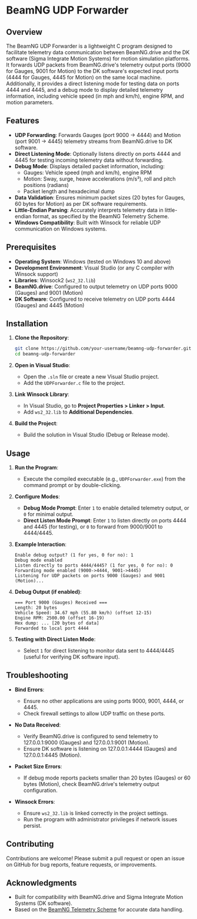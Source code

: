 # BeamNG UDP Forwarder

## Overview

The BeamNG UDP Forwarder is a lightweight C program designed to facilitate telemetry data communication between BeamNG.drive and the DK software (Sigma Integrate Motion Systems) for motion simulation platforms. It forwards UDP packets from BeamNG.drive's telemetry output ports (9000 for Gauges, 9001 for Motion) to the DK software's expected input ports (4444 for Gauges, 4445 for Motion) on the same local machine. Additionally, it provides a direct listening mode for testing data on ports 4444 and 4445, and a debug mode to display detailed telemetry information, including vehicle speed (in mph and km/h), engine RPM, and motion parameters.

## Features

- **UDP Forwarding**: Forwards Gauges (port 9000 → 4444) and Motion (port 9001 → 4445) telemetry streams from BeamNG.drive to DK software.
- **Direct Listening Mode**: Optionally listens directly on ports 4444 and 4445 for testing incoming telemetry data without forwarding.
- **Debug Mode**: Displays detailed packet information, including:
  - Gauges: Vehicle speed (mph and km/h), engine RPM
  - Motion: Sway, surge, heave accelerations (m/s²), roll and pitch positions (radians)
  - Packet length and hexadecimal dump
- **Data Validation**: Ensures minimum packet sizes (20 bytes for Gauges, 60 bytes for Motion) as per DK software requirements.
- **Little-Endian Parsing**: Accurately interprets telemetry data in little-endian format, as specified by the BeamNG Telemetry Scheme.
- **Windows Compatibility**: Built with Winsock for reliable UDP communication on Windows systems.

## Prerequisites

- **Operating System**: Windows (tested on Windows 10 and above)
- **Development Environment**: Visual Studio (or any C compiler with Winsock support)
- **Libraries**: Winsock2 (`ws2_32.lib`)
- **BeamNG.drive**: Configured to output telemetry on UDP ports 9000 (Gauges) and 9001 (Motion)
- **DK Software**: Configured to receive telemetry on UDP ports 4444 (Gauges) and 4445 (Motion)

## Installation

1. **Clone the Repository**:
   ```bash
   git clone https://github.com/your-username/beamng-udp-forwarder.git
   cd beamng-udp-forwarder
   ```

2. **Open in Visual Studio**:
   - Open the `.sln` file or create a new Visual Studio project.
   - Add the `UDPForwarder.c` file to the project.

3. **Link Winsock Library**:
   - In Visual Studio, go to **Project Properties > Linker > Input**.
   - Add `ws2_32.lib` to **Additional Dependencies**.

4. **Build the Project**:
   - Build the solution in Visual Studio (Debug or Release mode).

## Usage

1. **Run the Program**:
   - Execute the compiled executable (e.g., `UDPForwarder.exe`) from the command prompt or by double-clicking.

2. **Configure Modes**:
   - **Debug Mode Prompt**: Enter `1` to enable detailed telemetry output, or `0` for minimal output.
   - **Direct Listen Mode Prompt**: Enter `1` to listen directly on ports 4444 and 4445 (for testing), or `0` to forward from 9000/9001 to 4444/4445.

3. **Example Interaction**:
   ```
   Enable debug output? (1 for yes, 0 for no): 1
   Debug mode enabled
   Listen directly to ports 4444/4445? (1 for yes, 0 for no): 0
   Forwarding mode enabled (9000->4444, 9001->4445)
   Listening for UDP packets on ports 9000 (Gauges) and 9001 (Motion)...
   ```

4. **Debug Output (if enabled)**:
   ```
   === Port 9000 (Gauges) Received ===
   Length: 20 bytes
   Vehicle Speed: 34.67 mph (55.80 km/h) (offset 12-15)
   Engine RPM: 2500.00 (offset 16-19)
   Hex dump: ... [20 bytes of data]
   Forwarded to local port 4444
   ```

5. **Testing with Direct Listen Mode**:
   - Select `1` for direct listening to monitor data sent to 4444/4445 (useful for verifying DK software input).

## Troubleshooting

- **Bind Errors**:
  - Ensure no other applications are using ports 9000, 9001, 4444, or 4445.
  - Check firewall settings to allow UDP traffic on these ports.

- **No Data Received**:
  - Verify BeamNG.drive is configured to send telemetry to 127.0.0.1:9000 (Gauges) and 127.0.0.1:9001 (Motion).
  - Ensure DK software is listening on 127.0.0.1:4444 (Gauges) and 127.0.0.1:4445 (Motion).

- **Packet Size Errors**:
  - If debug mode reports packets smaller than 20 bytes (Gauges) or 60 bytes (Motion), check BeamNG.drive's telemetry output configuration.

- **Winsock Errors**:
  - Ensure `ws2_32.lib` is linked correctly in the project settings.
  - Run the program with administrator privileges if network issues persist.

## Contributing

Contributions are welcome! Please submit a pull request or open an issue on GitHub for bug reports, feature requests, or improvements.

## Acknowledgments

- Built for compatibility with BeamNG.drive and Sigma Integrate Motion Systems (DK software).
- Based on the [BeamNG Telemetry Scheme](https://github.com/lilMochi/UDPForwarder/blob/master/BeamNG%20Telemetry%20Scheme.pdf) for accurate data handling.

